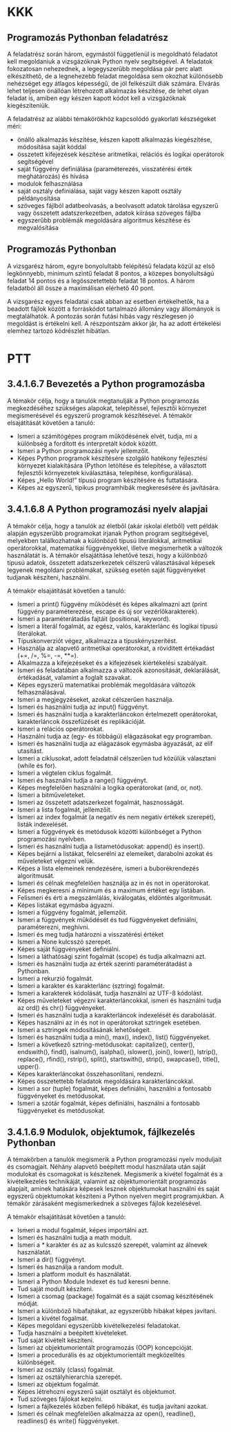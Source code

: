 KKK
===
Programozás Pythonban feladatrész
---------------------------------

A feladatrész során három, egymástól függetlenül is megoldható feladatot kell megoldaniuk 
a vizsgázóknak Python nyelv segítségével. A feladatok fokozatosan nehezednek, a 
legegyszerűbb megoldása pár perc alatt elkészíthető, de a legnehezebb feladat megoldása 
sem okozhat különösebb nehézséget egy átlagos képességű, de jól felkészült diák számára. 
Elvárás lehet teljesen önállóan létrehozott alkalmazás készítése, de lehet olyan feladat is, 
amiben egy készen kapott kódot kell a vizsgázóknak kiegészíteniük. 

A feladatrész az alábbi témakörökhöz kapcsolódó gyakorlati készségeket méri: 
- önálló alkalmazás készítése, készen kapott alkalmazás kiegészítése, módosítása saját kóddal 
- összetett kifejezések készítése aritmetikai, relációs és logikai operátorok segítségével 
- saját függvény definiálása (paraméterezés, visszatérési érték meghatározás) és hívása 
- modulok felhasználása 
- saját osztály definiálása, saját vagy készen kapott osztály példányosítása 
- szöveges fájlból adatbeolvasás, a beolvasott adatok tárolása egyszerű vagy összetett 
  adatszerkezetben, adatok kiírása szöveges fájlba 
- egyszerűbb problémák megoldására algoritmus készítése és megvalósítása

Programozás Pythonban 
---------------------

A vizsgarész három, egyre bonyolultabb felépítésű feladata közül az első legkönnyebb, 
minimum szintű feladat 8 pontos, a közepes bonyolultságú feladat 14 pontos és a 
legösszetettebb feladat 18 pontos. A három feladatból áll össze a maximálisan elérhető 40 pont.  

A vizsgarész egyes feladatai csak abban az esetben értékelhetők, ha a beadott fájlok között 
a forráskódot tartalmazó állomány vagy állományok is megtalálhatók. A pontozás során 
futási hibás vagy részlegesen jó megoldást is értékelni kell. A részpontszám akkor jár, ha az 
adott értékelési elemhez tartozó kódrészlet hibátlan.


PTT
===

3.4.1.6.7 Bevezetés a Python programozásba
------------------------------------------
A témakör célja, hogy a tanulók megtanulják a Python programozás megkezdéséhez szükséges
alapokat, telepítéssel, fejlesztői környezet megismerésével és egyszerű programok 
készítésével. A témakör elsajátítását követően a tanuló: 
- Ismeri a számítógépes program működésének elvét, tudja, mi a különbség a fordított és interpretált kódok között. 
- Ismeri a Python programozási nyelv jellemzőit. 
- Képes Python programok készítésére szolgáló hatékony fejlesztési környezet kialakítására (Python letöltése és telepítése, a választott fejlesztői környezetek kiválasztása, telepítése, konfigurálása). 
- Képes „Hello World!” típusú program készítésére és futtatására. 
- Képes az egyszerű, tipikus programhibák megkeresésére és javítására. 

 

3.4.1.6.8 A Python programozási nyelv alapjai
---------------------------------------------
A témakör célja, hogy a tanulók az életből (akár iskolai életből) vett példák alapján egyszerűbb programokat írjanak Python program segítségével, melyekben találkozhatnak a különböző típusú literálokkal, aritmetikai operátorokkal, matematikai függvényekkel, illetve 
megismerhetik a változók használatát is. A témakör elsajátítása lehetővé teszi, hogy a különböző típusú adatok, összetett adatszerkezetek célszerű választásával képesek legyenek 
megoldani problémákat, szükség esetén saját függvényeket tudjanak készíteni, használni.

A témakör elsajátítását követően a tanuló:

- Ismeri a print() függvény működését és képes alkalmazni azt (print függvény paraméterezése, escape és új sor vezérlőkarakterek). 
- Ismeri a paraméterátadás fajtáit (positional, keyword). 
- Ismeri a literál fogalmát, az egész, valós, karakterlánc és logikai típusú literálokat. 
- Típuskonverziót végez, alkalmazza a típuskényszerítést. 
- Használja az alapvető aritmetikai operátorokat, a rövidített értékadást (+=, /=, %=, -=, **=). 
- Alkalmazza a kifejezéseket és a kifejezések kiértékelési szabályait. 
- Ismeri és feladatában alkalmazza a változók azonosítását, deklarálását, értékadását, 
  valamint a foglalt szavakat. 
- Képes egyszerű matematikai problémák megoldására változók felhasználásával. 
- Ismeri a megjegyzéseket, azokat célszerűen használja. 
- Ismeri és használni tudja az input() függvényt. 
- Ismeri és használni tudja a karakterláncokon értelmezett operátorokat, karakterláncok
  összefűzését és replikációját. 
- Ismeri a relációs operátorokat. 
- Használni tudja az (egy- és többágú) elágazásokat egy programban. 
- Ismeri és használni tudja az elágazások egymásba ágyazását, az elif utasítást. 
- Ismeri a ciklusokat, adott feladatnál célszerűen tud közülük választani (while és for). 
- Ismeri a végtelen ciklus fogalmát. 
- Ismeri és használni tudja a range() függvényt. 
- Képes megfelelően használni a logika operátorokat (and, or, not). 
- Ismeri a bitműveleteket. 
- Ismeri az összetett adatszerkezet fogalmát, hasznosságát. 
- Ismeri a lista fogalmát, jellemzőit. 
- Ismeri az index fogalmát (a negatív és nem negatív értékek szerepét), listák indexelését. 
- Ismeri a függvények és metódusok közötti különbséget a Python programozási nyelvben. 
- Ismeri és használni tudja a listametódusokat: append() és insert(). 
- Képes bejárni a listákat, felcserélni az elemeiket, darabolni azokat és műveleteket végezni velük. 
- Képes a lista elemeinek rendezésére, ismeri a buborékrendezés algoritmusát. 
- Ismeri és célnak megfelelően használja az in és not in operátorokat. 
- Képes megkeresni a minimum és a maximum értéket egy listában. 
- Felismeri és érti a megszámlálás, kiválogatás, eldöntés algoritmusát. 
- Képes listákat egymásba ágyazni. 
- Ismeri a függvény fogalmát, jellemzőit. 
- Ismeri a függvények működését és tud függvényeket definiálni, paraméterezni, meghívni. 
- Ismeri és meg tudja határozni a visszatérési értéket 
- Ismeri a None kulcsszó szerepét. 
- Képes saját függvényeket definiálni. 
- Ismeri a láthatósági szint fogalmát (scope) és tudja alkalmazni azt. 
- Ismeri és használni tudja az érték szerinti paraméterátadást a Pythonban. 
- Ismeri a rekurzió fogalmát. 
- Ismeri a karakter és karakterlánc (sztring) fogalmát. 
- Ismeri a karakterek kódolását, tudja használni az UTF-8 kódolást. 
- Képes műveleteket végezni karakterláncokkal, ismeri és használni tudja az ord() és chr() függvényeket. 
- Ismeri és használni tudja a karakterláncok indexelését és darabolását. 
- Képes használni az in és not in operátorokat sztringek esetében. 
- Ismeri a sztringek módosításának lehetőségeit. 
- Ismeri és használni tudja a min(), max(), index(), list() függvényeket. 
- Ismeri a következő sztring-metódusokat: capitalize(), center(), endswith(), find(), 
  isalnum(), isalpha(), islower(), join(), lower(), lstrip(), replace(), rfind(), rstrip(), 
  split(), startswith(), strip(), swapcase(), title(), upper(). 
- Képes karakterláncokat összehasonlítani, rendezni. 
- Képes összetettebb feladatok megoldására karakterláncokkal. 
- Ismeri a sor (tuple) fogalmát, képes definiálni, használni a fontosabb függvényeket és metódusokat. 
- Ismeri a szótár fogalmát, képes definiálni, használni a fontosabb függvényeket és metódusokat. 

3.4.1.6.9 Modulok, objektumok, fájlkezelés Pythonban
----------------------------------------------------

A témakörben a tanulók megismerik a Python programozási nyelv moduljait és csomagjait. 
Néhány alapvető beépített modul használata után saját modulokat és csomagokat is készítenek. Megismerik a kivétel fogalmát és a kivételkezelés technikáját, valamint az objektumorientált programozás alapjait, aminek hatására képesek lesznek objektumokat használni és saját egyszerű objektumokat készíteni a Python nyelven megírt programjukban. A 
témakör zárásaként megismerkednek a szöveges fájlok kezelésével.

A témakör elsajátítását követően a tanuló:

- Ismeri a modul fogalmát, képes importálni azt. 
- Ismeri és használni tudja a math modult. 
- Ismeri a * karakter és az as kulcsszó szerepét, valamint az álnevek használatát. 
- Ismeri a dir() függvényt. 
- Ismeri és használja a random modult. 
- Ismeri a platform modult és használatát. 
- Ismeri a Python Module Indexet és tud keresni benne. 
- Tud saját modult készíteni. 
- Ismeri a csomag (package) fogalmát és a saját csomag készítésének módját. 
- Ismeri a különböző hibafajtákat, az egyszerűbb hibákat képes javítani. 
- Ismeri a kivétel fogalmát. 
- Képes megoldani egyszerűbb kivételkezelési feladatokat. 
- Tudja használni a beépített kivételeket. 
- Tud saját kivételt készíteni. 
- Ismeri az objektumorientált programozás (OOP) koncepcióját. 
- Ismeri a procedurális és az objektumorientált megközelítés különbségeit. 
- Ismeri az osztály (class) fogalmát. 
- Ismeri az osztályhierarchia szerepét. 
- Ismeri az objektum fogalmát. 
- Képes létrehozni egyszerű saját osztályt és objektumot. 
- Tud szöveges fájlokat kezelni. 
- Ismeri a fájlkezelés közben fellépő hibákat, és tudja javítani azokat. 
- Ismeri és célnak megfelelően alkalmazza az open(), readline(), readlines() és write() függvényeket.